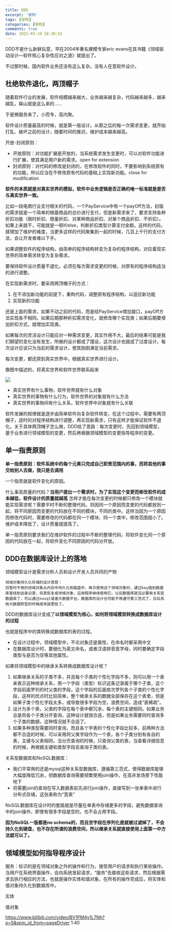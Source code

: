 ```yaml
---
title: DDD
excerpt: '架构'
tags: [架构]
categories: [架构]
comments: true
date: 2022-03-10 18:30:52
---
```


DDD不是什么新鲜玩意，早在2004年著名建模专家eric evans在其书籍《领域驱动设计—软件核心复杂性应对之道》就提出了。

不过那时候，国内软件业务还没有这么复杂，没有人在意软件设计。

## 杜绝软件退化，两顶帽子

随着软件行业的发展，软件规模越来越大，业务越来越复杂，代码越来越多，越来越乱，屎山就是这么来的……

于是微服务来了，小而专，高内聚。

软件设计质量最高的时候，就是第一版设计。从那之后的每一次需求变更，就开始打乱、破坏之前的设计，随着时间的推迟，维护成本越来越高。

开放-封闭原则：
- 开放原则：对功能扩展是开放的，当系统需求发生变更时，可以对软件功能进行扩展，使其满足用户新的需求。open for extension
- 封闭原则：对代码的修改是封闭的，在修改软件的同时，不要影响到系统原有的功能，所以应当在不修改原有代码的基础上实现新功能。close for modification

**软件的本质就是对真实世界的模拟，软件中业务逻辑是否正确的唯一标准就是是否与真实世界一致。**

比如一段电商行业支付相关的代码，一个PayService中有一个payOff方法，初版的需求就是一个简单的根基商品的总价进行支付，但是新需求来了，要求支持各种折扣功能（限时折扣、限量折扣、对某种商品折扣、对某个商品折扣、不折扣）。如果上来就干，可能就是一顿if/else，判断折扣类型计算支付金额。这样的代码，就增加了维护的难度，当更多这样的代码聚集到一起的时候，几百上千行的支付方法，会让开发者难以下手。

如果调整软件的程序结构，由简单的程序结构转变为复杂的程序结构，对应着现实世界的简单需求转变为复杂需求。

要保持软件设计质量不退化，必须在每次需求变更的时候，对原有的程序结构适当的进行调整。

在实现新需求时，要采用两顶帽子的方式：
1. 在不添加新功能的前提下，重构代码，调整原有程序结构，以适应新功能
2. 实现新的功能

还是上面的需求，如果不动之前的代码，而是给PayService增加接口，payOff方法实现各不相同。如果后期那种折扣需求变化，就修改哪个实现类；如果后期要增加折扣方式，就增加实现类。

如果每次的灵活设计只能应对一种需求变更，其实作用不大，最后的结果可能是我们期望的变化没有发生，所做的设计都成了摆设，这次设计也就成了过度设计。每次设计应该只为当前的需求设计，使其刚刚满足当前需求。

每次变更，都还原到真实世界中，根据真实世界进行设计。

像图中描述的，将真实世界和软件世界联系起来

<img src="entity_model.png">

- 真实世界有什么事物，软件世界就有什么对象
- 真实世界的事物有什么行为，软件世界的对象就有什么方法
- 真实世界的事物间有什么关系，软件世界中对象就有什么关联

软件发展的规律就是逐步由简单软件向复杂软件转变，在这个过程中，需要有两顶帽子，适时的对程序结构进行调整，再实现新需求，只有这样才能保证软件不退化。关于具体两顶帽子怎么做，DDD给了思路：每次变更时，先回到领域模型，基于业务进行领域模型的变更，然后再根据领域模型的变更指导程序的变更。

## 单一指责原则

**单一指责原则：软件系统中的每个元素只完成自己职责范围内的事，而将其他的事交给别人去做，我只是去调用**

一个指责就是软件变化的原因。

什么事高质量的代码？**当用户提出一个需求时，为了实现这个变更而修改软件的成本越低，软件设计的质量就越高**
怎样才能在每次变更的时候都只修改一个模块就能实现需求呢？需要平时不断的整理代码，将因同一个原因而变更的代码都放到一起，将不同原因而变更的代码放在不同的模块，不同的类中。这样当因为一个原因而修改代码时，需要修改的代码都在同一个模块、同一个类中，修改范围就小了。维护成本降低了，设计质量就提高了。

单一指责原则要求我们在维护软件的过程中不断的整理代码，将软件变化同一个原因的代码放在一起，将软件变化不同原因的代码分开放。

## DDD在数据库设计上的落地

领域模型设计是需求分析人员和设计开发人员共同的产物

    领域对象持久化存储的设计思想：
    将暂时不用的领域对象从内存中持久化到磁盘中，再次使用这个领域对象时，通过key值到数据库查找到这条记录，将其恢复成领域对象，应用程序继续使用它。以后数据库就没必要用关系型数据库了，可以通过nosql或者大数据平台，数据库的设计也可能不用遵守第三范式了，日后系统大数据转型的时候成本就更低了。

DDD的数据库设计变成了**以领域模型为核心，如何将领域模型转换成数据库设计的过程**

也就是程序中的类转换成数据库的表的过程。

- 在设计过程中，领域模型中，不论对象还是属性，在命名时都采用中文
- 在数据库设计时，要细化为英文命名，或者汉语拼音首字母，同时要确定字段类型与是否为空等其他属性。

如果将领域模型中的继承关系转换成数据库设计呢？
1. 如果继承关系的子类不多，并且每个子类的个性化字段不多，则可以用一个表来表示这种继承关系，用一个字段（类型）标识这条记录属于哪个子类，这个字段前面罗列的时父类的字段，这个字段的后面依次罗列各个子类的个性化字段，这样的优点时比较简单，整个继承关系的数据全部保存在这个表里，但是如果子类个性化字段太多，或导致很多字段为空，浪费空间，造成“表稀疏”。
2. 设计为多个表，父类的字段在每个表中都冗余，每个表的主键相同。如果业务总是将各个子类分开查询，这种设计就很合适，但是如果业务需要同时查询多个子类的数据，这种情况就不合适了。
3. 如果多种类型需要同时查询，而且各个字表的个性化字段比较多，前两种方法都不合适的时候，可以采用将父类字段作为一个表，各个子类分别有各自的表，主键与父表相同，当分页查询的时候，只查询父类的表，当查看详细信息的时候，再根据主键和类型字段去查询子类的表。

关系型数据库和NoSQL数据库：
- 我们平常用的还是mysql这种关系型数据库，遵循第三范式，使得数据库能够大幅度降低冗余，但数据库查询需要频繁使用join操作，在高并发场景下性能地下
- 将需要join的查询在写入数据表前先进行join操作，直接写到一张单表中进行分布式存储，这张表称为“宽表”

NoSQL数据库在设计时的套路就是尽量在单表中存储更多的字段，避免数据查询中的join操作，即使有很多字段是空的，也不会占用字段。

**因为NoSQL一版都是no schema的，而且空字段在序列化是就被过滤掉了，不会持久化到硬盘，也不存在所谓的浪费空间，所以继承关系就直接使用上面第一中方法就可以了。**


## 领域模型如何指导程序设计

服务：标识的是在领域对象之外的操作和行为，接受用户的请求和执行某些操作。当用户在系统界面操作，会向系统发起请求，“服务”去接收这些请求，然后根据需求去执行相应的方法，也就是操作实体和值对象，在所有的操作完成后，将实体和值对象持久化到数据库中。


实体

值对象



https://www.bilibili.com/video/BV1PM4y1L7Nh?p=5&spm_id_from=pageDriver  1:40
